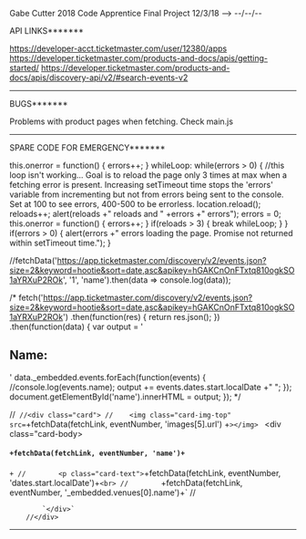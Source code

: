 Gabe Cutter
2018 Code Apprentice Final Project
12/3/18 --> --/--/--

API LINKS*******

https://developer-acct.ticketmaster.com/user/12380/apps
https://developer.ticketmaster.com/products-and-docs/apis/getting-started/
https://developer.ticketmaster.com/products-and-docs/apis/discovery-api/v2/#search-events-v2

*******


BUGS*******

Problems with product pages when fetching. Check main.js

*******


SPARE CODE FOR EMERGENCY*******

this.onerror = function() {
        errors++;
    }
    whileLoop: while(errors > 0) {    //this loop isn't working... Goal is to reload the page only 3 times at max when a fetching error is present. Increasing setTimeout time stops the 'errors' variable from incrementing but not from errors being sent to the console. Set at 100 to see errors, 400-500 to be errorless.
        location.reload();
        reloads++;
        alert(reloads +" reloads and " +errors +" errors"); 
        errors = 0;
        this.onerror = function() {
            errors++;
        }
        if(reloads > 3) {
            break whileLoop;
        }
    }
    if(errors > 0) {
        alert(errors +" errors loading the page. Promise not returned within setTimeout time.");
    }

//fetchData('https://app.ticketmaster.com/discovery/v2/events.json?size=2&keyword=hootie&sort=date,asc&apikey=hGAKCnOnFTxtq810ogkSO1aYRXuP2ROk', '1', 'name').then(data => console.log(data));

/*
fetch('https://app.ticketmaster.com/discovery/v2/events.json?size=2&keyword=hootie&sort=date,asc&apikey=hGAKCnOnFTxtq810ogkSO1aYRXuP2ROk')
.then(function(res) {
    return res.json();
})
.then(function(data) {
    var output = '<h2>Name: </h2>'
    data._embedded.events.forEach(function(events) {
        //console.log(events.name);
        output += events.dates.start.localDate +" ";
    });
    document.getElementById('name').innerHTML = output;
});
*/

//`
        //<div class="card">
        //    <img class="card-img-top" src=`+fetchData(fetchLink, eventNumber, 'images[5].url') +`></img>
        `
            <div class="card-body>
                <h4 class="card-title">`+fetchData(fetchLink, eventNumber, 'name')+`</h4>`+
        //        <p class="card-text">`+fetchData(fetchLink, eventNumber, 'dates.start.localDate')+`<br>
        //        `+fetchData(fetchLink, eventNumber, '_embedded.venues[0].name')+`
        //        </p>
        
            `</div>`
        //</div>

*******